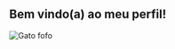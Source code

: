 ## Bem vindo(a) ao meu perfil!
![Gato fofo](https://media.tenor.com/EwKVXU4PZlwAAAAm/shad-fish-stardew-valley.webp)

<!--
**sofimedeirosz/sofimedeirosz** is a ✨ _special_ ✨ repository because its `README.md` (this file) appears on your GitHub profile.

Here are some ideas to get you started:

- 🔭 I’m currently working on ...
- 🌱 I’m currently learning ...
- 👯 I’m looking to collaborate on ...
- 🤔 I’m looking for help with ...
- 💬 Ask me about ...
- 📫 How to reach me: ...
- 😄 Pronouns: ...
- ⚡ Fun fact: ...
-->
